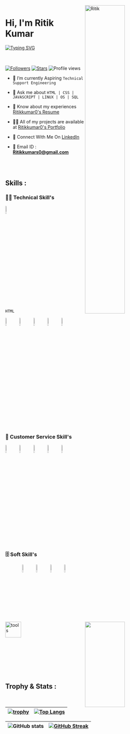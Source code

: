 
 <img width=50% align=right  title="Ritik"  src="https://capsule-render.vercel.app/api?type=waving&color=gradient&customColorList=6,11,20&height=150&section=header&text=🔰&fontSize=40&fontColor=fff&animation=twinkling&fontAlignY=32"/>
<h1>Hi, I'm Ritik Kumar</h1>
<p>
<a href="https://git.io/typing-svg"><img src="https://readme-typing-svg.demolab.com?font=Fira+Code&size=24&duration=4000&pause=1000&color=F70000&background=FFFFFF00&width=700&height=51&lines=Technical+Support+Engineer" alt="Typing SVG" /></a>
</p>

<div>

 <img src="https://media4.giphy.com/media/qgQUggAC3Pfv687qPC/giphy.gif"  width = "50%" height= "270" align = "right"> 
 
</br> </br>
 [![Followers](https://img.shields.io/github/followers/Ritikkumar0)](#)
 [![Stars](https://img.shields.io/github/stars/Ritikkumar0?label=Profile%20Stars&logo=Profile%20stars&logoColor=b)](#) 
![Profile views](https://gpvc.arturio.dev/Ritikkumar0)
- 💎 I’m currently Aspiring `Technical Support Engineering`

- 💬 Ask me about `HTML | CSS | JAVASCRIPT | LINUX | OS | SQL`

- 📄 Know about my experiences <a href="https://drive.google.com/file/d/1gHnTG9ulbs50UYMcPWRwuqcooPtS1h_7/view?usp=share_link">Ritikkumar0's Resume</a>

- 👨‍💻 All of my projects are available at <a href="https://ritikkumar0.github.io/">Ritikkumar0's Portfolio</a>

- 📮 Connect With Me On <a href="https://linkedin.com/in/ritik-kumar10938543">LinkedIn</a>


- 📨 Email ID : **Ritikkumars0@gmail.com**

</div>

 </br> </br>

 <!-- -------------------------------------------------------    Middle Section  ----------------------------------------------------------------------- -->
 
 <img align="left" width="50" alt="tools" src="https://camo.githubusercontent.com/beb64ff21c883e318e4f5db5231c2ba4175705bea1c9249e82a41ab375db4f75/68747470733a2f2f6d65646961322e67697068792e636f6d2f6d656469612f51737347456d706b79454f684243623765312f67697068792e6769663f6369643d656366303565343761306e336769316266716e74716d6f62386739616964316f796a327772336473336d67373030626c267269643d67697068792e676966" />

 ## Skills : 

 ### 👨‍💻 Technical Skill's

<code><img width="8%" src="https://cdn-icons-png.flaticon.com/128/5968/5968267.png"><p>HTML</p></code>
<code><a href="#"><img width="8%" src="https://cdn-icons-png.flaticon.com/128/5968/5968242.png"></a></code>
<code><a href="#"><img width="8%" src="https://cdn-icons-png.flaticon.com/128/518/518713.png"></a></code> 
<code><a href="#"><img width="8%" src="https://cdn-icons-png.flaticon.com/128/2172/2172894.png"></a></code>
<code><a href="#"><img width="8%" src="https://cdn-icons-png.flaticon.com/128/1199/1199124.png"></a></code>
<code><a href="#"><img width="8%" src="https://cdn-icons-png.flaticon.com/128/2772/2772128.png"></a></code>


</br>

### 🧰 Customer Service Skill's

<code><img width="8%" src="https://cdn-icons-png.flaticon.com/128/4233/4233839.png"></code>
<code><img width="8%" src="https://cdn-icons-png.flaticon.com/128/2964/2964025.png"></code>
<code><img width="8%" src="https://cdn-icons-png.flaticon.com/128/1701/1701750.png"></code>
<code><img width="8%" src="https://cdn-icons-png.flaticon.com/128/10078/10078651.png"></code>
<code><img width="8%" src="https://cdn-icons-png.flaticon.com/128/6746/6746903.png"></code>
</br>

### 🗄️ Soft Skill's


<code><img width="8%" src="https://cdn-icons-png.flaticon.com/128/2382/2382564.png"></code>
<code><img width="8%" src="https://cdn-icons-png.flaticon.com/128/608/608968.png"></code>
<code><img width="8%" src="https://cdn-icons-png.flaticon.com/128/860/860430.png"></code>
<code><img width="8%" src="https://cdn-icons-png.flaticon.com/128/4133/4133589.png"></code>


</br>

<!-- -------------------------------------------------------------   Trophy and Stats  ------------------------------------------------------------------------- -->

## Trophy & Stats :

| [![trophy](https://github-profile-trophy.vercel.app/?username=Ritikkumar0)](https://github.com/ryo-ma/github-profile-trophy) | [![Top Langs](https://github-readme-stats.vercel.app/api/top-langs/?username=Ritikkumar0&layout=compact)](https://github.com/Ritikkumar0/github-readme-stats) |
| :---: | :---: |


| ![GitHub stats](https://github-readme-stats.vercel.app/api?username=Ritikkumar0&theme=dark&show_icons=true&count_private=true) | [![GitHub Streak](https://streak-stats.demolab.com?user=Ritikkumar0&theme=dark&border_radius=4)](https://git.io/streak-stats) |
| :---: | :---: |



